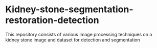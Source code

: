 # Kidney-stone-segmentation-restoration-detection
This repository consists of various Image processing techniques on a kidney stone image and dataset for detection and segmentation
